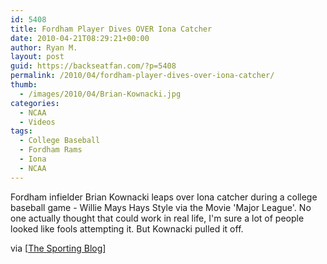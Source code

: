 ```yaml
---
id: 5408
title: Fordham Player Dives OVER Iona Catcher
date: 2010-04-21T08:29:21+00:00
author: Ryan M.
layout: post
guid: https://backseatfan.com/?p=5408
permalink: /2010/04/fordham-player-dives-over-iona-catcher/
thumb:
  - /images/2010/04/Brian-Kownacki.jpg
categories:
  - NCAA
  - Videos
tags:
  - College Baseball
  - Fordham Rams
  - Iona
  - NCAA
---
```


<div class="entry">
  <p>
  </p>

  <p>
    Fordham infielder Brian Kownacki leaps over Iona catcher during a college baseball game - Willie Mays Hays Style via the Movie 'Major League'. No one actually thought that could work in real life, I'm sure a lot of people looked like fools attempting it. But Kownacki pulled it off.
  </p>

  <p>
    via [<a href="http://www.sportingnews.com/blog/the_sporting_blog/entry/view/63471/fordham_basketball_might_want_to_contact_brian_kownacki">The Sporting Blog</a>]
  </p>
</div>
